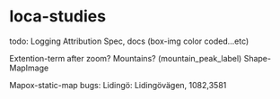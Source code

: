 # loca-studies

todo:
Logging
Attribution
Spec, docs (box-img color coded...etc)

Extention-term after zoom?
Mountains? (mountain_peak_label)
Shape-MapImage

Mapox-static-map bugs:
Lidingö: Lidingövägen, 1082,3581
